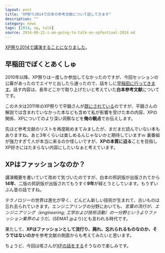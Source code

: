 ```yaml
---
layout: post
title: "XP祭り2014で白本の参考文献について話してきます"
description: ""
category: news
tags: [2014, xp, talk]
source: 2014-08-22-i-am-going-to-talk-on-xpfestival-2014.md
---
```


[XP祭り2014で講演することになりました](http://xpjug.com/xp2014-session-c6/)。

## 早稲田でぼくとあくしゅ
2010年以降、XP祭りは一度しか参加してなかったのですが、今回セッションの公募があったのでエイヤと出したら通ったので、話をしに[早稲田に行ってきます](http://xpjug.com/xp2014-session-c6/)。話す内容は、長年どこかで取り上げたいと考えていた**白本参考文献**についてです。

このネタは2011年のXP祭りで平鍋さんが[既にされている](http://blogs.itmedia.co.jp/hiranabe/2011/09/xp-festival-x.html)のですが、平鍋さんの解説では含まれていなかった本なども含めて私が影響を受けた本の内容、XPの関係、XPについてのより深い洞察などを**俺の観点**でお伝えします。

先ほど参考文献のリストを再度眺めまてみましたが、まだまだ読んでいない本もありますね。あと3年くらいは楽しめるんじゃないかと期待していますｗ 裏番組が強力すぎて人が本当に来るのか怪しいですが、**XPの本質に迫る**ことを目指しXP好きにはたまらない内容にしたいなぁと考えています。

## XPはファッションなのか？
講演概要を書いていて改めて気づいたのですが、白本の邦訳版が出版されてから**14年**、二版の邦訳版が出版されてもうすぐ**9年**が経とうとしています。もうずいぶん昔の話ですね。

テクノロジーの世界は進化が早く、どんどん新しい技術が生まれて、古いものは忘れ去られていきます。エンジニアリングの分野においても、*言葉の流行が、エンジニアリング（engineering; 工学および技術活動）の一分野というよりファッション業界のようだ。*(SEMAT.jpより)とも言われる時代です。

果たして、**XPはファッションとして流行り、廃れ、忘れられるものなのか、そうではないのか**を参考文献の側面からも考えてみたいと思います。

ちょうど、今回は咳さんが[XPの話をする](http://xpjug.com/xp2014-session-a3/)そうなので楽しみです。





